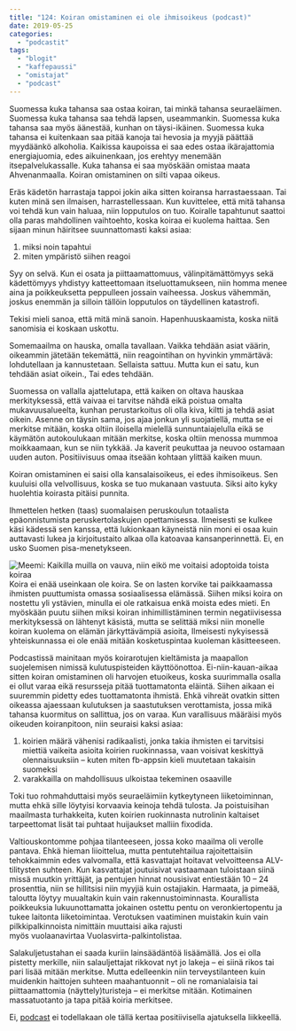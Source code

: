 ```yaml
---
title: "124: Koiran omistaminen ei ole ihmisoikeus (podcast)"
date: 2019-05-25
categories: 
  - "podcastit"
tags: 
  - "blogit"
  - "kaffepaussi"
  - "omistajat"
  - "podcast"
---
```


Suomessa kuka tahansa saa ostaa koiran, tai minkä tahansa seuraeläimen. Suomessa kuka tahansa saa tehdä lapsen, useammankin. Suomessa kuka tahansa saa myös äänestää, kunhan on täysi-ikäinen. Suomessa kuka tahansa ei kuitenkaan saa pitää kanoja tai hevosia ja myyjä päättää myydäänkö alkoholia. Kaikissa kaupoissa ei saa edes ostaa ikärajattomia energiajuomia, edes aikuinenkaan, jos erehtyy menemään itsepalvelukassalle. Kuka tahansa ei saa myöskään omistaa maata Ahvenanmaalla. Koiran omistaminen on silti vapaa oikeus.

<!--more-->

Eräs kädetön harrastaja tappoi jokin aika sitten koiransa harrastaessaan. Tai kuten minä sen ilmaisen, harrastellessaan. Kun kuvittelee, että mitä tahansa voi tehdä kun vain haluaa, niin lopputulos on tuo. Koiralle tapahtunut saattoi olla paras mahdollinen vaihtoehto, koska koiraa ei kuolema haittaa. Sen sijaan minun häiritsee suunnattomasti kaksi asiaa:

1. miksi noin tapahtui
2. miten ympäristö siihen reagoi

Syy on selvä. Kun ei osata ja piittaamattomuus, välinpitämättömyys sekä kädettömyys yhdistyy katteettomaan itseluottamukseen, niin homma menee aina ja poikkeuksetta peppulleen jossain vaiheessa. Joskus vähemmän, joskus enemmän ja silloin tällöin lopputulos on täydellinen katastrofi.

Tekisi mieli sanoa, että mitä minä sanoin. Hapenhuuskaamista, koska niitä sanomisia ei koskaan uskottu.

Somemaailma on hauska, omalla tavallaan. Vaikka tehdään asiat väärin, oikeammin jätetään tekemättä, niin reagointihan on hyvinkin ymmärtävä: lohdutellaan ja kannustetaan. Sellaista sattuu. Mutta kun ei satu, kun tehdään asiat oikein., Tai edes tehdään.

Suomessa on vallalla ajattelutapa, että kaiken on oltava hauskaa merkityksessä, että vaivaa ei tarvitse nähdä eikä poistua omalta mukavuusalueelta, kunhan perustarkoitus oli olla kiva, kiltti ja tehdä asiat oikein. Asenne on täysin sama, jos ajaa jonkun yli suojatiellä, mutta se ei merkitse mitään, koska oltiin iloisella mielellä sunnuntaiajelulla eikä se käymätön autokoulukaan mitään merkitse, koska oltiin menossa mummoa moikkaamaan, kun se niin tykkää. Ja kaverit peukuttaa ja neuvoo ostamaan uuden auton. Positiivisuus omaa itseään kohtaan ylittää kaiken muun.

Koiran omistaminen ei saisi olla kansalaisoikeus, ei edes ihmisoikeus. Sen kuuluisi olla velvollisuus, koska se tuo mukanaan vastuuta. Siksi aito kyky huolehtia koirasta pitäisi punnita.

Ihmettelen hetken (taas) suomalaisen peruskoulun totaalista epäonnistumista peruskertolaskujen opettamisessa. Ilmeisesti se kulkee käsi kädessä sen kanssa, että lukionkaan käyneistä niin moni ei osaa kuin auttavasti lukea ja kirjoitustaito alkaa olla katoavaa kansanperinnettä. Ei, en usko Suomen pisa-menetykseen.

![Meemi: Kaikilla muilla on vauva, niin eikö me voitaisi adoptoida toista koiraa](images/skfnu-250x165.jpg)Koira ei enää useinkaan ole koira. Se on lasten korvike tai paikkaamassa ihmisten puuttumista omassa sosiaalisessa elämässä. Siihen miksi koira on nostettu yli ystävien, minulla ei ole ratkaisua enkä moista edes mieti. En myöskään puutu siihen miksi koiran inhimillistäminen termin negatiivisessa merkityksessä on lähtenyt käsistä, mutta se selittää miksi niin monelle koiran kuolema on elämän järkyttävämpiä asioita, Ilmeisesti nykyisessä yhteiskunnassa ei ole enää mitään kosketuspintaa kuoleman käsitteeseen.

Podcastissä mainitaan myös koirarotujen kieltämista ja maapallon suojelemisen nimissä kulutuspisteiden käyttöönottoa. Ei-niin-kauan-aikaa sitten koiran omistaminen oli harvojen etuoikeus, koska suurimmalla osalla ei ollut varaa eikä resursseja pitää tuottamatonta eläintä. Siihen aikaan ei suuremmin pidetty edes tuottamatonta ihmistä. Ehkä vihreät ovatkin sitten oikeassa ajaessaan kulutuksen ja saastutuksen verottamista, jossa mikä tahansa kuormitus on sallittua, jos on varaa. Kun varallisuus määräisi myös oikeuden koiranpitoon, niin seuraisi kaksi asiaa:

1. koirien määrä vähenisi radikaalisti, jonka takia ihmisten ei tarvitsisi miettiä vaikeita asioita koirien ruokinnassa, vaan voisivat keskittyä olennaisuuksiin – kuten miten fb-appsin kieli muutetaan takaisin suomeksi
2. varakkailla on mahdollisuus ulkoistaa tekeminen osaaville

Toki tuo rohmahduttaisi myös seuraeläimiin kytkeytyneen liiketoiminnan, mutta ehkä sille löytyisi korvaavia keinoja tehdä tulosta. Ja poistuisihan maailmasta turhakkeita, kuten koirien ruokinnasta nutrolinin kaltaiset tarpeettomat lisät tai puhtaat huijaukset malliin fixodida.

Valtiouskontomme pohjaa tilanteeseen, jossa koko maailma oli verolle pantava. Ehkä hieman liioittelua, mutta pentutehtailua rajoitettaisiin tehokkaimmin edes valvomalla, että kasvattajat hoitavat velvoitteensa ALV-tilitysten suhteen. Kun kasvattajat joutuisivat vastaamaan tuloistaan siinä missä muutkin yrittäjät, ja pentujen hinnat nousisivat entiestään 10 – 24 prosenttia, niin se hillitsisi niin myyjiä kuin ostajiakin. Harmaata, ja pimeää, taloutta löytyy muualtakin kuin vain rakennustoiminnasta. Kourallista poikkeuksia lukuunottamatta jokainen ostettu pentu on veronkiertopentu ja tukee laitonta liiketoimintaa. Verotuksen vaatiminen muistakin kuin vain pilkkipalkinnoista nimittäin muuttaisi aika rajusti myös vuolaanavirtaa Vuolasvirta-palkintolistaa.

Salakuljetustahan ei saada kuriin lainsäädäntöä lisäämällä. Jos ei olla pistetty merkille, niin salauljettajat rikkovat nyt jo lakeja – ei siinä rikos tai pari lisää mitään merkitse. Mutta edelleenkin niin terveystilanteen kuin muidenkin haittojen suhteen maahantuonnit – oli ne romanialaisia tai piittaamattomia (näyttely)turisteja – ei merkitse mitään. Kotimainen massatuotanto ja tapa pitää koiria merkitsee.

Ei, [podcast](https://www.katiska.eu/sanakirja/kaffepaussi/ "Sanakirja: Kaffepaussi") ei todellakaan ole tällä kertaa positiivisella ajatuksella liikkeellä.

